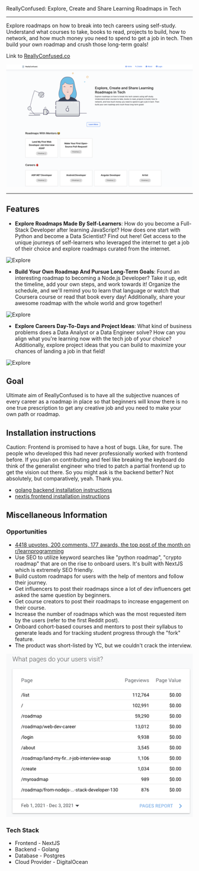 ReallyConfused: Explore, Create and Share Learning Roadmaps in Tech

------------------------------------------------------------------------------------------

Explore roadmaps on how to break into tech careers using self-study. Understand what courses to take, books to read, projects to build, how to network, and how much money you need to spend to get a job in tech. Then build your own roadmap and crush those long-term goals! 

Link to [ReallyConfused.co](https://reallyconfused.co/)

![Landing Page](screenshots/landing.png)

------------------------------------------------------------------------------------------

## Features


- **Explore Roadmaps Made By Self-Learners**: How do you become a Full-Stack Developer after learning JavaScript? How does one start with Python and become a Data Scientist? Find out here! Get access to the unique journeys of self-learners who leveraged the internet to get a job of their choice and explore roadmaps curated from the internet.

![Explore](https://reallyconfused.co/1.gif)

- **Build Your Own Roadmap And Pursue Long-Term Goals**: Found an interesting roadmap to becoming a Node.js Developer? Take it up, edit the timeline, add your own steps, and work towards it! Organize the schedule, and we'll remind you to learn that language or watch that Coursera course or read that book every day! Additionally, share your awesome roadmap with the whole world and grow together!

![Explore](https://reallyconfused.co/3.gif)

- **Explore Careers Day-To-Days and Project Ideas**: What kind of business problems does a Data Analyst or a Data Engineer solve? How can you align what you're learning now with the tech job of your choice? Additionally, explore project ideas that you can build to maximize your chances of landing a job in that field!

![Explore](https://reallyconfused.co/2.gif)


## Goal

Ultimate aim of ReallyConfused is to have all the subjective nuances of every career as a roadmap in place so that beginners will know there is no one true prescription to get any creative job and you need to make your own path or roadmap.


## Installation instructions

Caution: Frontend is promised to have a host of bugs. Like, for sure. The people who developed this had never professionally worked with frontend before. If you plan on contributing and feel like breaking the keyboard do think of the generalist engineer who tried to patch a partial frontend up to get the vision out there. So you might ask is the backend better? Not absolutely, but comparatively, yeah. Thank you.

* [golang backend installation instructions](https://github.com/guyandtheworld/reallyconfused/blob/master/go-apis/README.md)
* [nextjs frontend installation instructions](https://github.com/guyandtheworld/reallyconfused/blob/master/next-ui/README.md)


## Miscellaneous Information

### Opportunities

* [4418 upvotes, 200 comments, 177 awards, the top post of the month on r/learnprogramming](https://www.reddit.com/r/learnprogramming/comments/lrcrxx/to_make_careerplanning_less_confusing_while/)
* Use SEO to utilize keyword searches like "python roadmap", "crypto roadmap" that are on the rise to onboard users. It's built with NextJS which is extremely SEO friendly.
* Build custom roadmaps for users with the help of mentors and follow their journey.
* Get influencers to post their roadmaps since a lot of dev influencers get asked the same question by beginners.
* Get course creators to post their roadmaps to increase engagement on their course.
* Increase the number of roadmaps which was the most requested item by the users (refer to the first Reddit post).
* Onboard cohort-based courses and mentors to post their syllabus to generate leads and for tracking student progress through the "fork" feature.
* The product was short-listed by YC, but we couldn't crack the interview.

![Page Analytics](screenshots/page-analytics.png)

### Tech Stack
* Frontend - NextJS
* Backend - Golang
* Database - Postgres
* Cloud Provider - DigitalOcean
